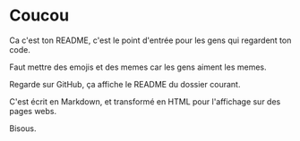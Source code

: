 # Coucou

Ca c'est ton README, c'est le point d'entrée pour les gens qui regardent ton code.

Faut mettre des emojis et des memes car les gens aiment les memes.

Regarde sur GitHub, ça affiche le README du dossier courant.

C'est écrit en Markdown, et transformé en HTML pour l'affichage sur des pages webs.

Bisous.
